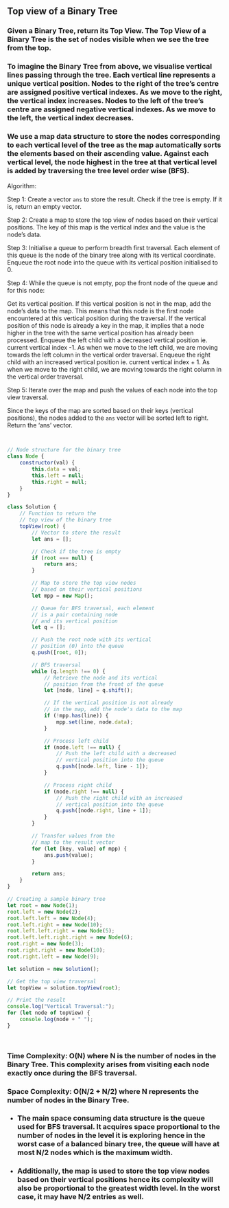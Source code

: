 ## Top view of a Binary Tree
### Given a Binary Tree, return its Top View. The Top View of a Binary Tree is the set of nodes visible when we see the tree from the top.

### To imagine the Binary Tree from above, we visualise vertical lines passing through the tree. Each vertical line represents a unique vertical position. Nodes to the right of the tree’s centre are assigned positive vertical indexes. As we move to the right, the vertical index increases. Nodes to the left of the tree’s centre are assigned negative vertical indexes. As we move to the left, the vertical index decreases.

### We use a map data structure to store the nodes corresponding to each vertical level of the tree as the map automatically sorts the elements based on their ascending value. Against each vertical level, the node highest in the tree at that vertical level is added by traversing the tree level order wise (BFS).

Algorithm:

Step 1: Create a vector `ans` to store the result. Check if the tree is empty. If it is, return an empty vector.

Step 2: Create a map to store the top view of nodes based on their vertical positions. The key of this map is the vertical index and the value is the node’s data.

Step 3: Initialise a queue to perform breadth first traversal. Each element of this queue is the node of the binary tree along with its vertical coordinate. Enqueue the root node into the queue with its vertical position initialised to 0.

Step 4: While the queue is not empty, pop the front node of the queue and for this node:

Get its vertical position. If this vertical position is not in the map, add the node’s data to the map. This means that this node is the first node encountered at this vertical position during the traversal.
If the vertical position of this node is already a key in the map, it implies that a node higher in the tree with the same vertical position has already been processed.
Enqueue the left child with a decreased vertical position ie. current vertical index -1. As when we move to the left child, we are moving towards the left column in the vertical order traversal.
Enqueue the right child with an increased vertical position ie. current vertical index + 1. As when we move to the right child, we are moving towards the right column in the vertical order traversal.

Step 5: Iterate over the map and push the values of each node into the top view traversal.

Since the keys of the map are sorted based on their keys (vertical positions), the nodes added to the `ans` vector will be sorted left to right.
Return the ‘ans’ vector.

```js

                            
// Node structure for the binary tree
class Node {
    constructor(val) {
        this.data = val;
        this.left = null;
        this.right = null;
    }
}

class Solution {
    // Function to return the
    // top view of the binary tree
    topView(root) {
        // Vector to store the result
        let ans = [];

        // Check if the tree is empty
        if (root === null) {
            return ans;
        }

        // Map to store the top view nodes
        // based on their vertical positions
        let mpp = new Map();

        // Queue for BFS traversal, each element
        // is a pair containing node
        // and its vertical position
        let q = [];

        // Push the root node with its vertical
        // position (0) into the queue
        q.push([root, 0]);

        // BFS traversal
        while (q.length !== 0) {
            // Retrieve the node and its vertical
            // position from the front of the queue
            let [node, line] = q.shift();

            // If the vertical position is not already
            // in the map, add the node's data to the map
            if (!mpp.has(line)) {
                mpp.set(line, node.data);
            }

            // Process left child
            if (node.left !== null) {
                // Push the left child with a decreased
                // vertical position into the queue
                q.push([node.left, line - 1]);
            }

            // Process right child
            if (node.right !== null) {
                // Push the right child with an increased
                // vertical position into the queue
                q.push([node.right, line + 1]);
            }
        }

        // Transfer values from the
        // map to the result vector
        for (let [key, value] of mpp) {
            ans.push(value);
        }

        return ans;
    }
}

// Creating a sample binary tree
let root = new Node(1);
root.left = new Node(2);
root.left.left = new Node(4);
root.left.right = new Node(10);
root.left.left.right = new Node(5);
root.left.left.right.right = new Node(6);
root.right = new Node(3);
root.right.right = new Node(10);
root.right.left = new Node(9);

let solution = new Solution();

// Get the top view traversal
let topView = solution.topView(root);

// Print the result
console.log("Vertical Traversal:");
for (let node of topView) {
    console.log(node + " ");
}

                            
```
### Time Complexity: O(N) where N is the number of nodes in the Binary Tree. This complexity arises from visiting each node exactly once during the BFS traversal.

### Space Complexity: O(N/2 + N/2) where N represents the number of nodes in the Binary Tree.

* ### The main space consuming data structure is the queue used for BFS traversal. It acquires space proportional to the number of nodes in the level it is exploring hence in the worst case of a balanced binary tree, the queue will have at most N/2 nodes which is the maximum width.
* ### Additionally, the map is used to store the top view nodes based on their vertical positions hence its complexity will also be proportional to the greatest width level. In the worst case, it may have N/2 entries as well.